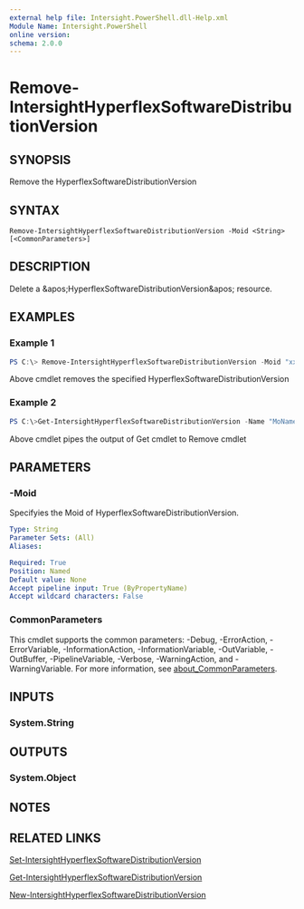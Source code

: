 ```yaml
---
external help file: Intersight.PowerShell.dll-Help.xml
Module Name: Intersight.PowerShell
online version:
schema: 2.0.0
---
```


# Remove-IntersightHyperflexSoftwareDistributionVersion

## SYNOPSIS
Remove the HyperflexSoftwareDistributionVersion

## SYNTAX

```
Remove-IntersightHyperflexSoftwareDistributionVersion -Moid <String> [<CommonParameters>]
```

## DESCRIPTION
Delete a &amp;apos;HyperflexSoftwareDistributionVersion&amp;apos; resource.

## EXAMPLES

### Example 1
```powershell
PS C:\> Remove-IntersightHyperflexSoftwareDistributionVersion -Moid "xxxxxxxxxxxxxxxxxxxxxxxxxxx"
```
Above cmdlet removes the specified HyperflexSoftwareDistributionVersion 

### Example 2
```powershell
PS C:\>Get-IntersightHyperflexSoftwareDistributionVersion -Name "MoName"|  Remove-IntersightHyperflexSoftwareDistributionVersion
```
Above cmdlet pipes the output of Get cmdlet to Remove cmdlet

## PARAMETERS

### -Moid
Specifyies the Moid of HyperflexSoftwareDistributionVersion.

```yaml
Type: String
Parameter Sets: (All)
Aliases:

Required: True
Position: Named
Default value: None
Accept pipeline input: True (ByPropertyName)
Accept wildcard characters: False
```

### CommonParameters
This cmdlet supports the common parameters: -Debug, -ErrorAction, -ErrorVariable, -InformationAction, -InformationVariable, -OutVariable, -OutBuffer, -PipelineVariable, -Verbose, -WarningAction, and -WarningVariable. For more information, see [about_CommonParameters](http://go.microsoft.com/fwlink/?LinkID=113216).

## INPUTS

### System.String

## OUTPUTS

### System.Object
## NOTES

## RELATED LINKS

[Set-IntersightHyperflexSoftwareDistributionVersion](./Set-IntersightHyperflexSoftwareDistributionVersion.md)

[Get-IntersightHyperflexSoftwareDistributionVersion](./Get-IntersightHyperflexSoftwareDistributionVersion.md)

[New-IntersightHyperflexSoftwareDistributionVersion](./New-IntersightHyperflexSoftwareDistributionVersion.md)

